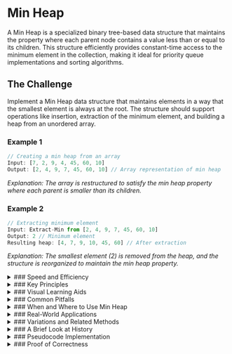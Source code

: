 # Min Heap

A Min Heap is a specialized binary tree-based data structure that maintains the property where each parent node contains a value less than or equal to its children. This structure efficiently provides constant-time access to the minimum element in the collection, making it ideal for priority queue implementations and sorting algorithms.

## The Challenge

Implement a Min Heap data structure that maintains elements in a way that the smallest element is always at the root. The structure should support operations like insertion, extraction of the minimum element, and building a heap from an unordered array.

### Example 1

```js
// Creating a min heap from an array
Input: [7, 2, 9, 4, 45, 60, 10]
Output: [2, 4, 9, 7, 45, 60, 10] // Array representation of min heap
```

_Explanation: The array is restructured to satisfy the min heap property where each parent is smaller than its children._

### Example 2

```js
// Extracting minimum element
Input: Extract-Min from [2, 4, 9, 7, 45, 60, 10]
Output: 2 // Minimum element
Resulting heap: [4, 7, 9, 10, 45, 60] // After extraction
```

_Explanation: The smallest element (2) is removed from the heap, and the structure is reorganized to maintain the min heap property._

<details>
<summary>
### Speed and Efficiency
</summary>

Min Heap operations have the following complexities:

- **Time Complexity**:
  - **Get Minimum:** O(1) - The minimum element is always at the root
  - **Insert:** O(log n) - May require traversing from leaf to root
  - **Extract Minimum:** O(log n) - Requires reorganizing the heap
  - **Build Heap:** O(n) - Linear time to build a heap from an array
- **Space Complexity:** O(n) for storing n elements in the heap
</details>
<details>
<summary>
### Key Principles
</summary>

Min Heap is built on these fundamental concepts:

- **Min Heap Property:** Each parent node is less than or equal to its children
- **Complete Binary Tree:** All levels are filled except possibly the last level, which is filled from left to right
- **Array Representation:** Efficiently stored in an array where:
  - Parent of node at index i: floor((i-1)/2)
  - Left child of node at index i: 2i + 1
  - Right child of node at index i: 2i + 2
- **Implicit Structure:** No explicit pointers needed; relationships determined by index calculations
</details>
<details>
<summary>
### Visual Learning Aids
</summary>

For visual explanations of Min Heap algorithms, check out these resources:

- [Min Heap from Array - Algorithms Visually Explained](https://www.youtube.com/watch?v=FLm-v5p7ja0)
- [Everything you need to know about Heaps](https://www.youtube.com/watch?v=V8QD98eONCw)
- [Binary Min/Max Heap Insert Overview](https://www.youtube.com/watch?v=VEYSSANa-cw)
- [Heap Explained and Implemented in Java](https://www.youtube.com/watch?v=L3hfc7Hvirw)
- [Data Structures & Algorithms: Min Heap](https://www.youtube.com/watch?v=1ppUtnVZee4)
- [Visualgo Heap Visualization](https://visualgo.net/en/heap)
- [USFCA Interactive Heap Visualization](https://www.cs.usfca.edu/~galles/visualization/Heap.html)

</details>
<details>
<summary>
### Common Pitfalls
</summary>

When implementing or using Min Heaps, be mindful of these common challenges:

- **Indexing Errors:** Miscalculating parent/child relationships in the array representation
- **Heapify Confusion:** Incorrectly implementing the heapify operation, especially during extraction
- **Boundary Conditions:** Not handling edge cases like empty heaps or single-element heaps
- **Insertion Order:** Forgetting that heap insertion doesn't preserve the original order of equal elements
- **Confusing with Binary Search Trees:** Heaps don't follow the left-smaller, right-larger property of BSTs
</details>
<details>
<summary>
### When and Where to Use Min Heap
</summary>

Min Heap is ideal in scenarios such as:

- **Priority Queues:** When you need to efficiently access the smallest element
- **Dijkstra's Algorithm:** For finding shortest paths in graphs
- **Heap Sort:** As the underlying structure for an efficient sorting algorithm
- **Median Finding:** When combined with a max heap to track streaming medians
- **Task Scheduling:** When tasks need to be executed based on priority

However, it may not be the best choice for:

- **Searching for arbitrary elements:** O(n) in worst case
- **Maintaining sorted order:** Heap extraction gives elements in sorted order but modifies the structure
- **Applications needing fast lookups by value:** Consider hash tables instead
</details>
<details>
<summary>
### Real-World Applications
</summary>

Min Heaps are used in many practical applications, including:

- **Operating Systems:** For process scheduling based on priority
- **Network Routing:** In algorithms that find optimal paths
- **Event-Driven Simulation:** To process events in order of occurrence time
- **Huffman Coding:** For data compression algorithms
- **Memory Management:** In systems that allocate resources based on size or priority
- **Database Query Optimization:** For efficiently processing ordered operations
</details>
<details>
<summary>
### Variations and Related Methods
</summary>

Several specialized variations extend the basic Min Heap:

- **Max Heap:** Where the maximum element is at the root
- **Min-Max Heap:** Efficiently supports both minimum and maximum operations
- **Binomial Heap:** Supports efficient merging of heaps
- **Fibonacci Heap:** Provides amortized efficiency for decrease-key operations
- **Pairing Heap:** A self-adjusting heap with good practical performance
- **D-ary Heap:** Generalizes binary heaps to d children per node
</details>
<details>
<summary>
### A Brief Look at History
</summary>

The heap data structure was invented by J.W.J. Williams in 1964 as part of the Heapsort algorithm. Robert W. Floyd later improved the algorithm for building a heap in linear time. Heaps have since become fundamental components in algorithm design, particularly for priority-based operations. Their elegant balance of simplicity and efficiency has made them a staple in computer science education and practical applications for decades.

</details>
<details>
<summary>
### Pseudocode Implementation
</summary>

```
// Initialize a min heap
function initMinHeap(capacity):
    create a new MinHeap with:
        array of size capacity
        size = 0
        capacity = capacity
    return the MinHeap

// Get parent index
function parent(i):
    return floor((i - 1) / 2)

// Get left child index
function leftChild(i):
    return 2*i + 1

// Get right child index
function rightChild(i):
    return 2*i + 2

// Get minimum element
function getMin(heap):
    if heap is empty:
        return error
    return heap.array[^0]

// Insert a key into the min heap
function insert(heap, key):
    if heap.size == heap.capacity:
        return error (heap is full)
    
    // Insert at the end
    heap.size = heap.size + 1
    i = heap.size - 1
    heap.array[i] = key
    
    // Fix the min heap property if violated
    while i > 0 and heap.array[parent(i)] > heap.array[i]:
        swap heap.array[i] and heap.array[parent(i)]
        i = parent(i)

// Extract the minimum element
function extractMin(heap):
    if heap is empty:
        return error
    
    // Store the minimum
    root = heap.array[^0]
    
    // Replace root with last element
    heap.array[^0] = heap.array[heap.size - 1]
    heap.size = heap.size - 1
    
    // Restore min heap property
    heapify(heap, 0)
    
    return root

// Heapify a subtree rooted at index i
function heapify(heap, i):
    left = leftChild(i)
    right = rightChild(i)
    smallest = i
    
    if left < heap.size and heap.array[left] < heap.array[i]:
        smallest = left
    
    if right < heap.size and heap.array[right] < heap.array[smallest]:
        smallest = right
    
    if smallest != i:
        swap heap.array[i] and heap.array[smallest]
        heapify(heap, smallest)

// Build a min heap from an array
function buildMinHeap(array):
    heap = initMinHeap(array.length)
    heap.array = array
    heap.size = array.length
    
    // Start from last non-leaf node and heapify all nodes
    for i from floor(heap.size/2) - 1 down to 0:
        heapify(heap, i)
    
    return heap
```
</details>
<details>
<summary>
### Proof of Correctness
</summary>

The min heap algorithm's correctness can be proven through the following logical steps:

1. **Min Heap Property Maintenance:**
   - After insertion, we perform "bubble up" to ensure the new element is in the correct position
   - After extraction, we perform "heapify" to restore the min heap property
   - Both operations maintain the invariant that each parent is less than or equal to its children

2. **Completeness Property:**
   - Insertions always add to the next available position from left to right
   - Extractions replace the root with the last element and then heapify
   - These operations preserve the complete binary tree structure

3. **Minimum Element Access:**
   - We can prove by contradiction that the minimum element must be at the root:
     - If the minimum were elsewhere, its parent would be greater, violating the min heap property
     - Therefore, the minimum must be at the root

4. **Termination:**
   - Heapify operations have a bounded depth (log n)
   - Build-heap performs a finite number of heapify operations
   - Insert and extract perform a finite number of comparisons and swaps

5. **Loop Invariants:**
   - During heapify: All subtrees except possibly the one being processed satisfy the min heap property
   - During build-heap: All subtrees rooted at indices i+1 to n-1 already satisfy the min heap property

This proof demonstrates that the min heap algorithm correctly:
- Maintains the min heap property throughout all operations
- Ensures the minimum element is always accessible at the root in O(1) time
- Preserves the complete binary tree structure
- Performs all operations within their specified time complexities

</details>